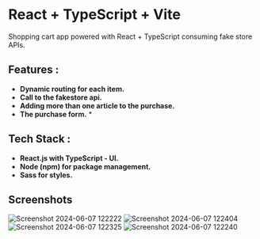 # React + TypeScript + Vite
Shopping cart app powered with React + TypeScript consuming fake store APIs.

## Features :
* **Dynamic routing for each item.** 
* **Call to the fakestore api.** 
* **Adding more than one article to the purchase.** 
* **The purchase form.** *

## Tech Stack :
* **React.js with TypeScript - UI.**
* **Node (npm) for package management.**
* **Sass for styles.**

## Screenshots


![Screenshot 2024-06-07 122222](https://github.com/GisoreB/Typescript_e_store/assets/144854877/c0e34ac0-b196-4240-bbdd-baf7506ae219)
![Screenshot 2024-06-07 122404](https://github.com/GisoreB/Typescript_e_store/assets/144854877/b90de827-c080-44e8-a694-c381d6d7c03b)
![Screenshot 2024-06-07 122325](https://github.com/GisoreB/Typescript_e_store/assets/144854877/327f0636-67db-4a97-8088-db984bf5afb3)
![Screenshot 2024-06-07 122240](https://github.com/GisoreB/Typescript_e_store/assets/144854877/f6e5fe1d-da55-4c63-97ae-bc4bfbccaaff)
